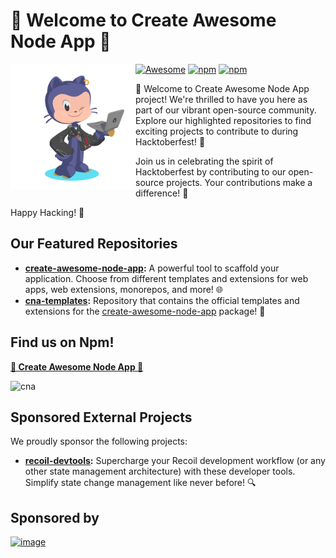 # 🌟 Welcome to Create Awesome Node App 🚀

<picture>
  <source media="(prefers-color-scheme: dark)" alt="" align="left" width="200px" srcset="https://github.com/Create-Node-App/.github/blob/main/profile/octocat-1696139484130.png?raw=true"/>
  <img alt="" align="left" width="200px" src="https://github.com/Create-Node-App/.github/blob/main/profile/octocat-1696139484130.png?raw=true"/>
</picture>

[![Awesome](https://awesome.re/mentioned-badge.svg)](https://github.com/vitejs/awesome-vite#get-started)
[![npm][npmversion]][npmurl]
[![npm][npmdownloads]][npmurl]

[npmversion]: https://img.shields.io/npm/v/create-awesome-node-app.svg?maxAge=2592000?style=plastic
[npmdownloads]: https://img.shields.io/npm/dm/create-awesome-node-app.svg?maxAge=2592000?style=plastic
[ciurl]: https://github.com/Create-Node-App/create-node-app/actions/workflows/ci.yml
[npmurl]: https://www.npmjs.com/package/create-awesome-node-app

🚀 Welcome to Create Awesome Node App project! We're thrilled to have you here as part of our vibrant open-source community. Explore our highlighted repositories to find exciting projects to contribute to during Hacktoberfest! 🎉

Join us in celebrating the spirit of Hacktoberfest by contributing to our open-source projects. Your contributions make a difference! 🙌

Happy Hacking! 🌟

## Our Featured Repositories

- **[create-awesome-node-app](https://github.com/Create-Node-App/create-node-app):** A powerful tool to scaffold your application. Choose from different templates and extensions for web apps, web extensions, monorepos, and more! 🌐
- **[cna-templates](https://github.com/Create-Node-App/cna-templates):** Repository that contains the official templates and extensions for the [create-awesome-node-app](https://www.npmjs.com/package/create-awesome-node-app) package! 🚀

## Find us on Npm!

**[🌟 Create Awesome Node App 🚀](https://www.npmjs.com/package/create-awesome-node-app)**

![cna](https://user-images.githubusercontent.com/17727170/229553510-49d0d46f-11ac-4b07-acf3-8db8ce7959ec.gif)

## Sponsored External Projects

We proudly sponsor the following projects:

- **[recoil-devtools](https://github.com/ulises-jeremias/recoil-devtools):** Supercharge your Recoil development workflow (or any other state management architecture) with these developer tools. Simplify state change management like never before! 🔍

## Sponsored by

[![image](https://github.com/Create-Node-App/.github/assets/17727170/c84ffa2e-effb-41e3-9938-be8fae1fd9d2)](https://github.com/nanlabs)

